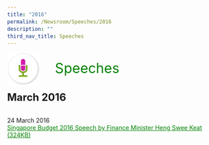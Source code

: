 ```yaml
---
title: "2016"
permalink: /Newsroom/Speeches/2016
description: ""
third_nav_title: Speeches
---
```

<html>
<img class="MicIcon" src="/images/icons/ico_speeches.png" align="left"><br><font align="center" color="green" size="+3">&nbsp;&nbsp;&nbsp;&nbsp;Speeches</font><br><br><br>
<font size="+2"><b>March 2016</b></font><br><br>

24 March 2016<br>
<a class="hyperlink" href="/files/pdf-speeches/2016/march/FY2016%20Budget%20Statement.pdf
">Singapore Budget 2016 Speech by Finance Minister Heng Swee Keat  (324KB)</a>
<style>
img.MicIcon {
  height: 15%;
  width: 15%;
}	
a.hyperlink {
	color:green
}
a.hyperlink:hover {
  color:MediumVioletRed;
	}
</style>
</html>